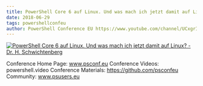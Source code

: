 ```yaml
---
title: PowerShell Core 6 auf Linux. Und was mach ich jetzt damit auf Linux? - Dr. H. Schwichtenberg
date: 2018-06-29
tags: powershellconfeu
author: PowerShell Conference EU https://www.youtube.com/channel/UCxgrI58XiKnDDByjhRJs5fg
---
```


[![PowerShell Core 6 auf Linux. Und was mach ich jetzt damit auf Linux? - Dr. H. Schwichtenberg](https://i3.ytimg.com/vi/FHH5vWraxF8/hqdefault.jpg "PowerShell Core 6 auf Linux. Und was mach ich jetzt damit auf Linux? - Dr. H. Schwichtenberg")](https://www.youtube.com/watch?v=FHH5vWraxF8)

Conference Home Page: www.psconf.eu
Conference Videos: powershell.video
Conference Materials: https://github.com/psconfeu
Community: www.psusers.eu
